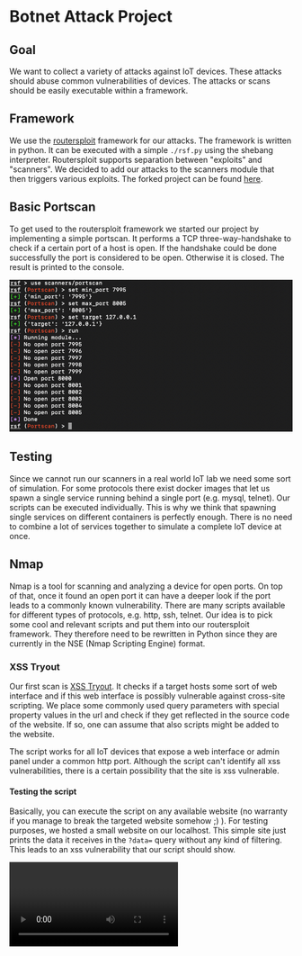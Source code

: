 # Botnet Attack Project

## Goal

We want to collect a variety of attacks against IoT devices. These attacks should abuse common vulnerabilities of devices. The attacks or scans should be easily executable within a framework.

## Framework

We use the [routersploit](https://github.com/gh0stsec/routersploit) framework for our attacks.
The framework is written in python. It can be executed with a simple `./rsf.py` using the shebang interpreter.
Routersploit supports separation between "exploits" and "scanners". We decided to add our attacks to the scanners module that then triggers various exploits. The forked project can be found [here](https://github.com/Toberd/routersploit).

## Basic Portscan

To get used to the routersploit framework we started our project by implementing a simple portscan.
It performs a TCP three-way-handshake to check if a certain port of a host is open. If the handshake could be done successfully the port is considered to be open. Otherwise it is closed. The result is printed to the console.

<img src="demo_portscan.jpg" width="600px" alt="Demo">

## Testing

Since we cannot run our scanners in a real world IoT lab we need some sort of simulation.
For some protocols there exist docker images that let us spawn a single service running behind a single port (e.g. mysql, telnet).
Our scripts can be executed individually. This is why we think that spawning single services on different containers is perfectly enough. There is no need to combine a lot of services together to simulate a complete IoT device at once.

## Nmap

Nmap is a tool for scanning and analyzing a device for open ports. On top of that, once it found an open port it can have a deeper look if the port leads to a commonly known vulnerability.
There are many scripts available for different types of protocols, e.g. http, ssh, telnet.
Our idea is to pick some cool and relevant scripts and put them into our routersploit framework. They therefore need to be rewritten in Python since they are currently in the NSE (Nmap Scripting Engine) format.

### XSS Tryout

Our first scan is [XSS Tryout](https://github.com/Toberd/routersploit/blob/master/routersploit/modules/exploits/misc/generic/xss_tryout.py). It checks if a target hosts some sort of web interface and if this web interface is possibly vulnerable against cross-site scripting.
We place some commonly used query parameters with special property values in the url and check if they get reflected in the source code of the website.
If so, one can assume that also scripts might be added to the website.

The script works for all IoT devices that expose a web interface or admin panel under a common http port. Although the script can't identify all xss vulnerabilities, there is a certain possibility that the site is xss vulnerable.

#### Testing the script

Basically, you can execute the script on any available website (no warranty if you manage to break the targeted website somehow ;) ).
For testing purposes, we hosted a small website on our localhost. This simple site just prints the data it receives in the `?data=` query without any kind of filtering.
This leads to an xss vulnerability that our script should show.


![Demo Video](https://user-images.githubusercontent.com/40575887/109865269-2688b780-7c64-11eb-8c84-ed65b948f9dc.mov)
